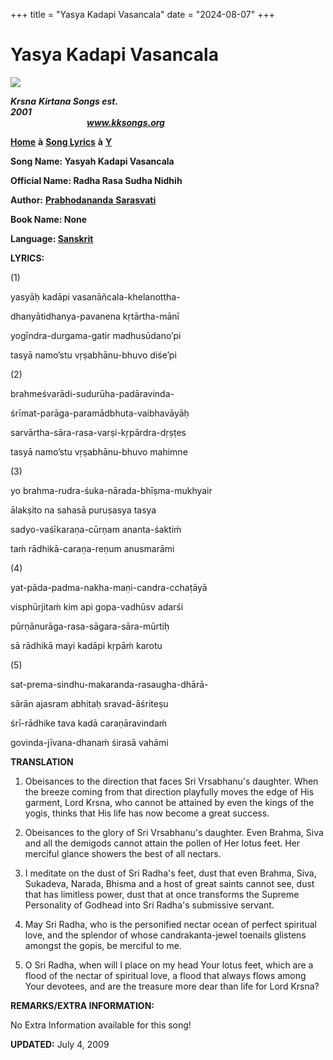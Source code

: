 +++
title = "Yasya Kadapi Vasancala"
date = "2024-08-07"
+++

# Yasya Kadapi Vasancala
**[![](http://kksongs.org/image_files/image002.jpg)](http://kksongs.org/)**

**_Krsna_** **_Kirtana Songs est. 2001_**                                                                                                                                                      **_www.kksongs.org_**

**[Home](http://kksongs.org/)** **à** **[Song Lyrics](http://kksongs.org/lyrics.html)** **à** **[Y](http://kksongs.org/songs/song_y.html)**

**Song Name: Yasyah Kadapi Vasancala**

**Official Name: Radha Rasa Sudha Nidhih**

**Author:** [**Prabhodananda** **Sarasvati**](http://kksongs.org/authors/list/prabhodananda.html)

**Book Name: None**

**Language: [Sanskrit](http://kksongs.org/language/list/sanskrit.html)**

**LYRICS:**

(1)

yasyāḥ kadāpi vasanāñcala-khelanottha\-

dhanyātidhanya-pavanena kṛtārtha-mānī

yogīndra-durgama-gatir madhusūdano’pi

tasyā namo’stu vṛṣabhānu-bhuvo diśe’pi

(2)

brahmeśvarādi-sudurūha-padāravinda\-

śrīmat-parāga-paramādbhuta-vaibhavāyāḥ

sarvārtha-sāra-rasa-varṣi-kṛpārdra-dṛṣṭes

tasyā namo’stu vṛṣabhānu-bhuvo mahimne

(3)

yo brahma-rudra-śuka-nārada-bhīṣma-mukhyair

ālakṣito na sahasā puruṣasya tasya

sadyo-vaśīkaraṇa-cūrṇam ananta-śaktiḿ

taḿ rādhikā-caraṇa-reṇum anusmarāmi

(4)

yat-pāda-padma-nakha-maṇi-candra-cchaṭāyā

visphūrjitaḿ kim api gopa-vadhūsv adarśi

pūrṇānurāga-rasa-sāgara-sāra-mūrtiḥ

sā rādhikā mayi kadāpi kṛpāḿ karotu 

(5)

sat-prema-sindhu-makaranda-rasaugha-dhārā\-

sārān ajasram abhitaḥ sravad-āśriteṣu

śrī-rādhike tava kadā caraṇāravindaḿ

govinda-jīvana-dhanaḿ śirasā vahāmi

**TRANSLATION**

1) Obeisances to the direction that faces Sri Vrsabhanu's daughter. When the breeze coming from that direction playfully moves the edge of His garment, Lord Krsna, who cannot be attained by even the kings of the yogis, thinks that His life has now become a great success.

2) Obeisances to the glory of Sri Vrsabhanu's daughter. Even Brahma, Siva and all the demigods cannot attain the pollen of Her lotus feet. Her merciful glance showers the best of all nectars.

3) I meditate on the dust of Sri Radha's feet, dust that even Brahma, Siva, Sukadeva, Narada, Bhisma and a host of great saints cannot see, dust that has limitless power, dust that at once transforms the Supreme Personality of Godhead into Sri Radha's submissive servant.

4) May Sri Radha, who is the personified nectar ocean of perfect spiritual love, and the splendor of whose candrakanta\-jewel toenails glistens amongst the gopis, be merciful to me.

5) O Sri Radha, when will I place on my head Your lotus feet, which are a flood of the nectar of spiritual love, a flood that always flows among Your devotees, and are the treasure more dear than life for Lord Krsna?

**REMARKS/EXTRA INFORMATION:**

No Extra Information available for this song!

**UPDATED:** July 4, 2009